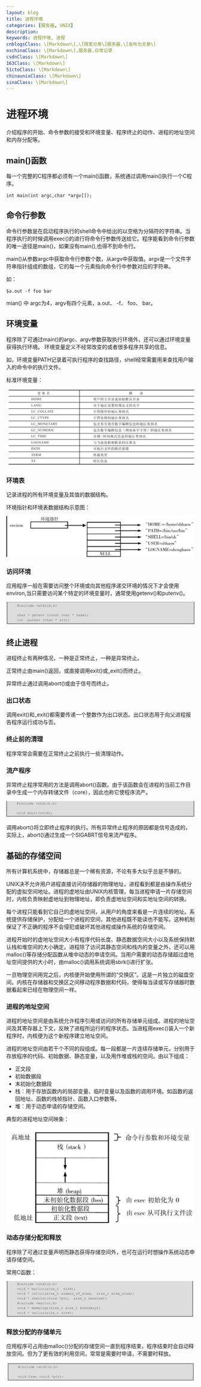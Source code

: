 ```yaml
---
layout: blog
title: 进程环境
categories: [服务器, UNIX]
description:
keywords: 进程环境, 进程
cnblogsClass: \[Markdown\],\[随笔分类\]服务器,\[发布为文章\]
oschinaClass: \[Markdown\],服务器,日常记录
csdnClass: \[Markdown\]
163Class: \[Markdown\]
51ctoClass: \[Markdown\]
chinaunixClass: \[Markdown\]
sinaClass: \[Markdown\]
---
```


# 进程环境
介绍程序的开始、命令参数的接受和环境变量、程序终止的动作、进程的地址空间和内存分配等。

## main()函数
每一个完整的C程序都必须有一个main()函数，系统通过调用main()执行一个C程序。
```
int main(int argc,char *argv[]);
```

## 命令行参数
命令行参数是在启动程序执行的shell命令中给出的以空格为分隔符的字符串。当程序执行的时候调用exec()的进行将命令行参数传送给它。程序能看到命令行参数的唯一途径是main()，如果没有main(),也得不到命令行。

main()从参数argc中获取命令行参数个数，从argv中获取值。argv是一个文件字符串指针组成的数组，它的每一个元素指向命令行中参数对应的字符串。

如：
```
$a.out -f foo bar
```
mian() 中 argc为4，argv有四个元素，a.out、 -f、 foo、 bar。

## 环境变量
程序除了可通过main()的argc、argv参数获取执行环境外，还可以通过环境变量获得执行环境。
环境变量定义不经常改变的或者很多程序共享的信息。

如，环境变量PATH记录着可执行程序的查找路径，shell经常需要用来查找用户输入的命令中的执行文件。

标准环境变量：

![image](https://raw.githubusercontent.com/WalkingSun/WindBlog/gh-pages/images/blog/TIM截图20181126105618.png)

### 环境表
记录进程的所有环境变量及其值的数据结构。

环境指针和环境表数据结构示意图：

![image](https://raw.githubusercontent.com/WalkingSun/WindBlog/gh-pages/images/blog/TIM截图20181126110211.png)

### 访问环境
应用程序一般在需要访问整个环境或向其他程序递交环境的情况下才会使用environ,当只需要访问某个特定的环境变量时，通常使用getenv()和putenv()。

![image](https://raw.githubusercontent.com/WalkingSun/WindBlog/gh-pages/images/blog/TIM截图20181126110459.png)

## 终止进程
进程终止有两种情况，一种是正常终止，一种是异常终止。

正常终止由main()返回，或直接调用exit()或_exit()而终止。

异常终止通过调用abort()或由于信号而终止。

### 出口状态
调用exit()和_exit()都需要传递一个整数作为出口状态。出口状态用于向父进程报告程序运行成功与否。

### 终止前的清理
程序常常会需要在正常终止之前执行一些清理动作。

### 流产程序
异常终止程序常用的方法是调用abort()函数。由于该函数会在进程的当前工作目录中生成一个内存转储文件（core），因此也称它使程序流产。

![image](https://raw.githubusercontent.com/WalkingSun/WindBlog/gh-pages/images/blog/TIM截图20181126111516.png)

调用abort()将立即终止程序的执行。所有异常终止程序的原因都是信号造成的，实际上，abort()通过生成一个SIGABRT信号来流产程序。

## 基础的存储空间
所有计算机系统中，存储器总是一个稀有资源，不论有多大似乎总是不够的。

UNIX决不允许用户进程直接访问存储器的物理地址，进程看到都是由操作系统分配的虚拟空间地址。进程的虚地址由UNIX内核管理，每当进程申请一片存储空间时，内核负责映射虚地址到物理地址，即负责虚地址空间和实地址空间的转换。

每个进程只能看到它自己的虚地址空间，从用户的角度来看是一片连续的地址。系统提供存储保护，分配给一个进程的空间，其他进程既不能读也不能写。这种机制保证了不正确的程序不会侵犯或破坏其他进程或操作系统的存储空间。

进程开始时的虚地址空间大小有程序代码长度、静态数据空间大小以及系统保持默认栈和堆空间的大小确定。进程除了访问其静态空间和栈内的变量之外，还可以用malloc()等存储分配函数从堆中动态的申请空间。当用户需要的动态存储超过虚地址空间提供的大小时，由malloc()调用系统调用sbrk()进行扩张。

一旦物理空间用完之后，内核便开始使用所谓的“交换区”。这是一片独立的磁盘空间。内核在存储器和交换区之间移动程序数据和代码，使得每当读或写存储器时数据看起来已经在物理空间一样。

### 进程的地址空间
进程的地址空间是由系统允许程序引用或访问的所有存储单元组成。进程的地址空间及其寄存器上下文，反映了进程所运行的程序状态。当进程用exec()装入一个新程序时，内核便为这个新程序建立地址空间。

进程的地址空间由若干个不同的段组成。每一段都是一片连续存储单元，分别用于存放程序的代码、初始数据、静态变量，以及用作堆或栈的空间。由以下组成：
- 正文段
- 初始数据段
- 末初始化数据段
- 栈：用于存放函数内的局部变量、临时变量以及函数的调用环境。如函数的返回地址、函数的栈帧指针、函数入口参数等。
- 堆：用于动态申请的存储空间。

典型的进程地址空间映象：

![image](https://raw.githubusercontent.com/WalkingSun/WindBlog/gh-pages/images/blog/TIM截图20181126135735.png)

### 动态存储分配和释放
程序除了可通过变量声明而静态获得存储空间外，也可在运行时想操作系统动态申请存储空间。

常用C函数：

![image](https://raw.githubusercontent.com/WalkingSun/WindBlog/gh-pages/images/blog/TIM截图20181126140021.png)

### 释放分配的存储单元
应用程序可占用由malloc()分配的存储空间一直到程序结束，程序结束时会自动释放空间。但为了更有效的利用空间，常常是需要时申请，不需要时释放。

![image](https://raw.githubusercontent.com/WalkingSun/WindBlog/gh-pages/images/blog/TIM截图20181126140351.png)

